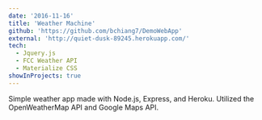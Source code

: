 ```yaml
---
date: '2016-11-16'
title: 'Weather Machine'
github: 'https://github.com/bchiang7/DemoWebApp'
external: 'http://quiet-dusk-89245.herokuapp.com/'
tech:
  - Jquery.js
  - FCC Weather API
  - Materialize CSS
showInProjects: true
---
```


Simple weather app made with Node.js, Express, and Heroku. Utilized the OpenWeatherMap API and Google Maps API.
